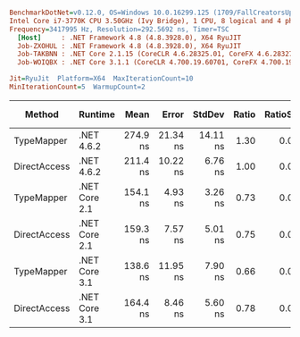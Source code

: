``` ini

BenchmarkDotNet=v0.12.0, OS=Windows 10.0.16299.125 (1709/FallCreatorsUpdate/Redstone3)
Intel Core i7-3770K CPU 3.50GHz (Ivy Bridge), 1 CPU, 8 logical and 4 physical cores
Frequency=3417995 Hz, Resolution=292.5692 ns, Timer=TSC
  [Host]     : .NET Framework 4.8 (4.8.3928.0), X64 RyuJIT
  Job-ZXOHUL : .NET Framework 4.8 (4.8.3928.0), X64 RyuJIT
  Job-TAKBNN : .NET Core 2.1.15 (CoreCLR 4.6.28325.01, CoreFX 4.6.28327.02), X64 RyuJIT
  Job-WOIQBX : .NET Core 3.1.1 (CoreCLR 4.700.19.60701, CoreFX 4.700.19.60801), X64 RyuJIT

Jit=RyuJit  Platform=X64  MaxIterationCount=10  
MinIterationCount=5  WarmupCount=2  

```
|       Method |       Runtime |     Mean |    Error |   StdDev | Ratio | RatioSD |  Gen 0 | Gen 1 | Gen 2 | Allocated |
|------------- |-------------- |---------:|---------:|---------:|------:|--------:|-------:|------:|------:|----------:|
|   TypeMapper |    .NET 4.6.2 | 274.9 ns | 21.34 ns | 14.11 ns |  1.30 |    0.08 | 0.0057 |     - |     - |      24 B |
| DirectAccess |    .NET 4.6.2 | 211.4 ns | 10.22 ns |  6.76 ns |  1.00 |    0.00 | 0.0057 |     - |     - |      24 B |
|   TypeMapper | .NET Core 2.1 | 154.1 ns |  4.93 ns |  3.26 ns |  0.73 |    0.02 | 0.0055 |     - |     - |      24 B |
| DirectAccess | .NET Core 2.1 | 159.3 ns |  7.57 ns |  5.01 ns |  0.75 |    0.04 | 0.0055 |     - |     - |      24 B |
|   TypeMapper | .NET Core 3.1 | 138.6 ns | 11.95 ns |  7.90 ns |  0.66 |    0.05 | 0.0057 |     - |     - |      24 B |
| DirectAccess | .NET Core 3.1 | 164.4 ns |  8.46 ns |  5.60 ns |  0.78 |    0.04 | 0.0057 |     - |     - |      24 B |
